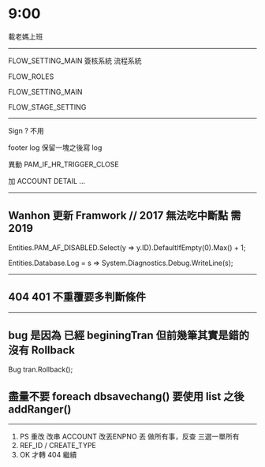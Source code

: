 # 9:00

載老媽上班

---

FLOW_SETTING_MAIN 簽核系統 流程系統

FLOW_ROLES

FLOW_SETTING_MAIN

FLOW_STAGE_SETTING

---

Sign ? 不用

footer log 保留一塊之後寫 log

異動 PAM_IF_HR_TRIGGER_CLOSE

加 ACCOUNT DETAIL ...

---

## Wanhon 更新 Framwork // 2017 無法吃中斷點 需 2019

Entities.PAM_AF_DISABLED.Select(y => y.ID).DefaultIfEmpty(0).Max() + 1;

Entities.Database.Log = s => System.Diagnostics.Debug.WriteLine(s);

---

## 404 401 不重覆要多判斷條件

---

## bug 是因為 已經 beginingTran 但前幾筆其實是錯的沒有 Rollback

Bug tran.Rollback();

## 盡量不要 foreach dbsavechang() 要使用 list 之後 addRanger()

---

1. PS 重改 改串 ACCOUNT 改丟ENPNO 丟 做所有事，反查 三選一單所有
2. REF_ID / CREATE_TYPE
3. OK 才轉 404 繼續
